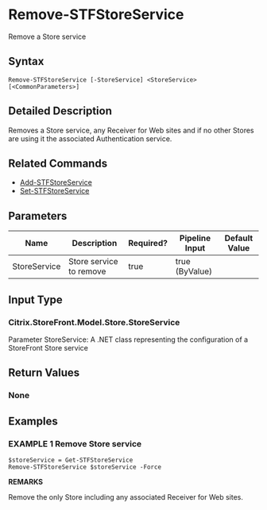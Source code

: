 ﻿# Remove-STFStoreService

Remove a Store service

## Syntax

```
Remove-STFStoreService [-StoreService] <StoreService> [<CommonParameters>]
```

## Detailed Description

Removes a Store service, any Receiver for Web sites and if no other Stores are using it the associated Authentication service.

## Related Commands

* [Add-STFStoreService](Add-STFStoreService.md)
* [Set-STFStoreService](Set-STFStoreService.md)

## Parameters

| Name   | Description | Required? | Pipeline Input | Default Value |
| --- | --- | --- | --- | --- |
|StoreService|Store service to remove|true|true (ByValue)| |

## Input Type

### Citrix.StoreFront.Model.Store.StoreService

Parameter StoreService: A .NET class representing the configuration of a StoreFront Store service

## Return Values

### None

## Examples

### EXAMPLE 1 Remove Store service

```
$storeService = Get-STFStoreService
Remove-STFStoreService $storeService -Force
```

**REMARKS**

Remove the only Store including any associated Receiver for Web sites.
